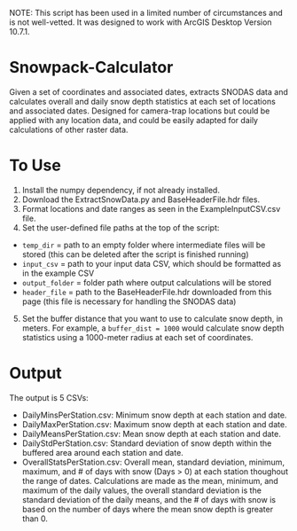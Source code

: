 NOTE: This script has been used in a limited number of circumstances and is not well-vetted. It was designed to work with ArcGIS Desktop Version 10.7.1.

# Snowpack-Calculator
Given a set of coordinates and associated dates, extracts SNODAS data and calculates overall and daily snow depth statistics at each set of locations and associated dates. Designed for camera-trap locations but could be applied with any location data, and could be easily adapted for daily calculations of other raster data.

# To Use
1. Install the numpy dependency, if not already installed.
2. Download the ExtractSnowData.py and BaseHeaderFile.hdr files.
3. Format locations and date ranges as seen in the ExampleInputCSV.csv file.
4. Set the user-defined file paths at the top of the script:
 - `temp_dir` = path to an empty folder where intermediate files will be stored (this can be deleted after the script is finished running)
 - `input_csv` = path to your input data CSV, which should be formatted as in the example CSV
 - `output_folder` = folder path where output calculations will be stored
 - `header_file` = path to the BaseHeaderFile.hdr downloaded from this page (this file is necessary for handling the SNODAS data)
5. Set the buffer distance that you want to use to calculate snow depth, in meters. For example, a `buffer_dist = 1000` would calculate snow depth statistics using a 1000-meter radius at each set of coordinates.

# Output
The output is 5 CSVs:
 - DailyMinsPerStation.csv: Minimum snow depth at each station and date.
 - DailyMaxPerStation.csv: Maximum snow depth at each station and date.
 - DailyMeansPerStation.csv: Mean snow depth at each station and date.
 - DailyStdPerStation.csv: Standard deviation of snow depth within the buffered area around each station and date.
 - OverallStatsPerStation.csv: Overall mean, standard deviation, minimum, maximum, and # of days with snow (Days > 0) at each station thoughout the range of dates. Calculations are made as the mean, minimum, and maximum of the daily values, the overall standard deviation is the standard deviation of the daily means, and the # of days with snow is based on the number of days where the mean snow depth is greater than 0.



